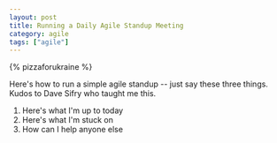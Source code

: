```yaml
---
layout: post
title: Running a Daily Agile Standup Meeting
category: agile
tags: ["agile"]
---
```

{% pizzaforukraine  %}

Here's how to run a simple agile standup -- just say these three things.  Kudos to Dave Sifry who taught me this.

1. Here's what I'm up to today
2. Here's what I'm stuck on
3. How can I help anyone else 